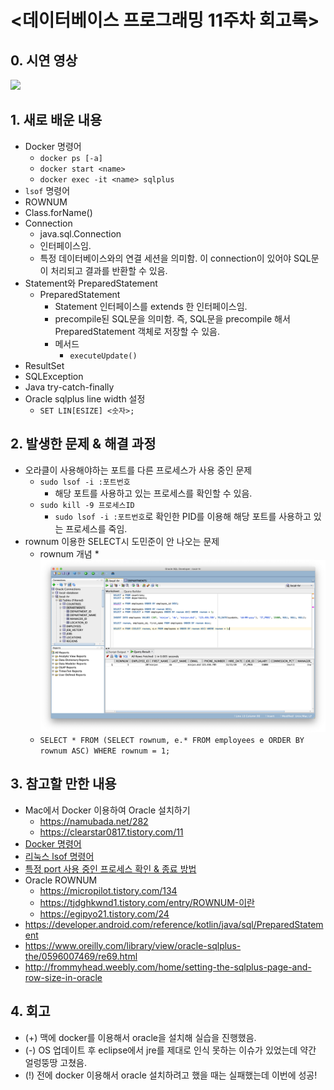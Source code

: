 <데이터베이스 프로그래밍 11주차 회고록>
=============================

## 0. 시연 영상
[![](http://img.youtube.com/vi/EdJkROOCtfM/0.jpg)](http://www.youtube.com/watch?v=EdJkROOCtfM "")

## 1. 새로 배운 내용
* Docker 명령어
  * `docker ps [-a]`
  * `docker start <name>`
  * `docker exec -it <name> sqlplus`
* `lsof` 명령어
* ROWNUM
* Class.forName()
* Connection
  * java.sql.Connection
  * 인터페이스임.
  * 특정 데이터베이스와의 연결 세션을 의미함. 이 connection이 있어야 SQL문이 처리되고 결과를 반환할 수 있음.
* Statement와 PreparedStatement
  * PreparedStatement
    * Statement 인터페이스를 extends 한 인터페이스임.
    * precompile된 SQL문을 의미함. 즉, SQL문을 precompile 해서 PreparedStatement 객체로 저장할 수 있음.
    * 메서드
      * `executeUpdate()`
* ResultSet
* SQLException
* Java try-catch-finally
* Oracle sqlplus line width 설정
  * `SET LIN[ESIZE] <숫자>;`

## 2. 발생한 문제 & 해결 과정
* 오라클이 사용해야하는 포트를 다른 프로세스가 사용 중인 문제
  * `sudo lsof -i :포트번호`
    * 해당 포트를 사용하고 있는 프로세스를 확인할 수 있음.
  * `sudo kill -9 프로세스ID`
    * `sudo lsof -i :포트번호`로 확인한 PID를 이용해 해당 포트를 사용하고 있는 프로세스를 죽임.
* rownum 이용한 SELECT시 도민준이 안 나오는 문제
  * rownum 개념
    *
![ex_screenshot](./image/fixed_rownum_problem.png)
  * `SELECT * FROM (SELECT rownum, e.* FROM employees e ORDER BY rownum ASC) WHERE rownum = 1;`

## 3. 참고할 만한 내용
* Mac에서 Docker 이용하여 Oracle 설치하기
  * https://namubada.net/282
  * https://clearstar0817.tistory.com/11
* [Docker 명령어](https://jungwoon.github.io/docker/2019/01/11/Docker-1/)
* [리눅스 lsof 명령어](https://itmore.tistory.com/entry/리눅스-lsof-란)
* [특정 port 사용 중인 프로세스 확인 & 종료 방법](https://new93helloworld.tistory.com/138)
* Oracle ROWNUM
  * https://micropilot.tistory.com/134
  * https://tjdghkwnd1.tistory.com/entry/ROWNUM-이란
  * https://egipyo21.tistory.com/24
* https://developer.android.com/reference/kotlin/java/sql/PreparedStatement
* https://www.oreilly.com/library/view/oracle-sqlplus-the/0596007469/re69.html
* http://frommyhead.weebly.com/home/setting-the-sqlplus-page-and-row-size-in-oracle


## 4. 회고
* (+) 맥에 docker를 이용해서 oracle을 설치해 실습을 진행했음.
* (-) OS 업데이트 후 eclipse에서 jre를 제대로 인식 못하는 이슈가 있었는데 약간 얼렁뚱땅 고쳤음.
* (!) 전에 docker 이용해서 oracle 설치하려고 했을 때는 실패했는데 이번에 성공!
